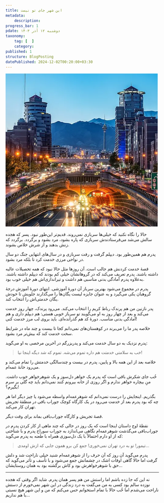 ```yaml
---
title: این شهر جای تو نیست
metadata:
    description:
progress_bar: 1
pdate: دوشنبه ۱۲ آذر ۱۴۰۳
taxonomy:
    tag: [  ]
    category:
published: 1
structure: BlogPosting
datePublished: 2024-12-02T00:20:00+03:30
---
```

![ تصویر شهر تهران و برج میلاد  ](tehran.webp)

حالا را نگاه نکنید که خیلی‌ها سربازی نمی‌روند. قدیم‌تر این‌طور نبود. پسر که هجده سالش می‌شد می‌فرستادندش سربازی که پاره بشود، مرد بشود و برگردد. برگردد که زنش بدهند و از شرش خلاص بشوند.

پدرم هم همین‌طور بود. دیپلم گرفت و رفت سربازی و در سال‌های انتهایی جنگ دو سال در نواحی مرزی خدمت کرد تا بلکه مرد بشود.

قصهٔ‌ خدمت کردنش هم جالب است. آن روزها مثل حالا نبود که همه تحصیلات عالیه داشته باشند. پدرم تعریف می‌کند که در گروهانشان خیلی کم بودند که دیپلم داشته باشند. به‌علاوه پدرم آمادگی بدنی‌ مناسبی هم داشت و تیراندازی‌اش هم خیلی خوب بود. 

پدرم در مجموع می‌شود بهترین سرباز آن دورهٔ آموزشی. انتهای دورهٔ آموزش درجهٔ گروهبان یکی می‌گیرد و به عنوان جایزه لیست یگان‌ها را می‌گذارند جلویش تا خودش یگان خدمتی‌اش را انتخاب کند. 

پدر نازنین من هم پرندک رباط کریم را انتخاب می‌کند. می‌رود پرندک، چهار روز خدمت می‌کند و بعد از چهار روز به او می‌گویند تو سرباز خوبی هستی: هم دیپلم داری و هم آمادگی بدنی مناسب. دورهٔ کد هم گذرانده‌ای. باید بروی لب مرز خدمت کنی! 

خلاصه پدر ما را می‌برند در کوهستان‌های نمی‌دانم کجا تا بیست و چند ماه در شرایط سخت خدمت کند که بیش‌تر مرد بشود.

پدرم نزدیک به دو سال خدمت می‌کند و پدربزرگم در آخرین مرخصی به او می‌گوید:

> خب به سلامتی خدمتت هم داره تموم می‌شه. تموم که شد دیگه اینجا نیا!

خلاصه بعد از این همه بالا و پایین، پدرم در بیست و چندسالگی خدمتش را تمام می‌کند و می‌رود خانهٔ عمه‌ام. 

خُب جای شکرش باقی است که پدرم یک خواهر دل‌سوز و یک شوهرخواهر خوب داشت. منِ بیچاره خواهر ندارم و اگر روزی از خانه بیرونم کنند نمی‌دانم باید چه گلی بر سرم بگیرم؟!

بگذریم. اینجایش را درست نمی‌دانم که شوهرعمه‌ام واسطه می‌شود یا چیز دیگر اما هر چه که بود پدرم بعد از خدمت می‌رود در یک کارگاه کوچک جوراب بافی در منطقهٔ تجریش تهران کار می‌کند.

قصهٔ تجریش و کارگاه جوراب‌بافی بماند برای وقت دیگر. 

نقطهٔ اوج داستان اینجا است که یک روز در حالی که چند ماهی از کار کردن پدرم در جوراب‌بافی می‌گذشت شوهرعمه‌ام نگاهی می‌اندازد به جوراب سوراخ پدرم و با شناختی که از او دارم احتمالاً با یک دل‌سوزی همراه با طعنه به پدرم می‌گوید:

> تیمور! تو به درد تهران نمی‌خوری! جمع کن برو همون جایی که ازش اومدی…

پدرم می‌گوید آن روز که آن حرف را از شوهرعمه‌ام شنید خیلی ناراحت شد و دلش گرفت اما حالا گاهی اوقات اشک در چشمانش جمع می‌شود و با تأسف و تأثر می‌گوید که حق با شوهرخواهرش بود و کاش برگشته بود به همان روستایشان…

***

نه این که جا زده باشم اما راستش من هم پسر همان پدرم. شاید اگر وقتی که هجده نوزده سالم بود کسی به من می‌گفت به درد زندگی در این شهر نمی‌خورم از دستش ناراحت می‌شدم اما خُب حالا با تمام استخوانم حس می‌کنم که من و این شهر هیچ نسبتی با هم نداریم…

